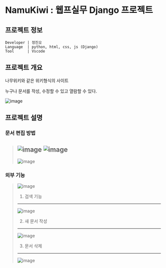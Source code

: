 # NamuKiwi : 웹프실무 Django 프로젝트

## 프로젝트 정보 ##
```
Developer | 정진오
Language  | python, html, css, js (Django)
Tool      | Vscode
```

## 프로젝트 개요 ##
나무위키와 같은 위키형식의 사이트

누구나 문서를 작성, 수정할 수 있고 열람할 수 있다.

![image](https://user-images.githubusercontent.com/66864237/152684018-9b044a2f-3ec0-484a-9244-c11469f0e78b.png)

## 프로젝트 설명 ##

### 문서 편집 방법 ###
> ![image](https://user-images.githubusercontent.com/66864237/152684107-1495465b-e5d3-47ec-aafe-80a917b98db4.png)
> ![image](https://user-images.githubusercontent.com/66864237/152684132-9542dd4f-3cee-4986-8cce-2f13583902df.png)
> -----
> ![image](https://user-images.githubusercontent.com/66864237/152684197-4ebf8085-b500-4e08-aabe-133a2ede6f63.png)

### 외부 기능 ###
> ![image](https://user-images.githubusercontent.com/66864237/152684171-d49cd366-88ca-4b78-8d0d-c2e2fe571ab4.png)
> 
> 1. 검색 기능
> -----
> ![image](https://user-images.githubusercontent.com/66864237/152684286-2d79bef1-7407-4ce9-aa10-76d272a535f5.png)
> 
> 2. 새 문서 작성
> -----
> ![image](https://user-images.githubusercontent.com/66864237/152684341-f8c6e430-5495-433e-93e6-23701cb7fb56.png)
> 
> 3. 문서 삭제
> -----
> ![image](https://user-images.githubusercontent.com/66864237/152684373-c293c99b-1db0-4378-8bb3-5533d2fc0c49.png)
